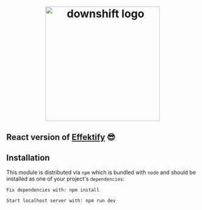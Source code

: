 

<h1 align="center">
  <img src="https://cdn4768.templcdn.com/wp-content/uploads/2022/02/Effektify-Vit-logo.png" alt="downshift logo" title="downshift logo" width="300">
  <br>
</h1>


## React version of [Effektify](https://effektify.com) 😎



## Installation

This module is distributed via `npm` which is bundled with `node` and
should be installed as one of your project's `dependencies`:

```
Fix dependencies with: npm install
```

```
Start localhost server with: npm run dev
```